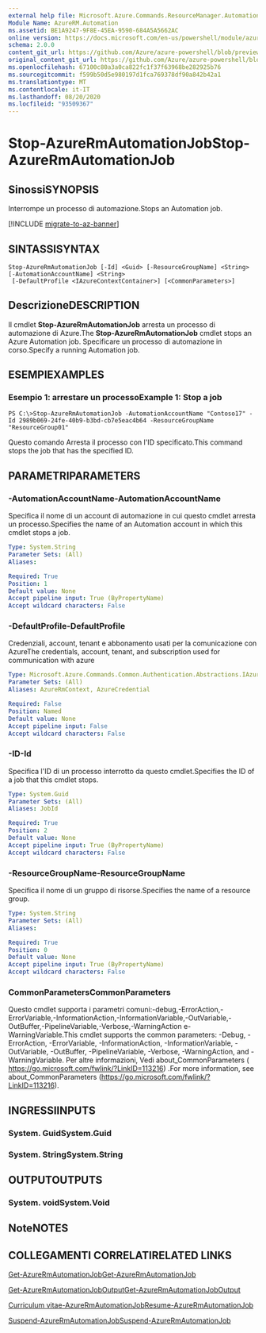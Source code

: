 ```yaml
---
external help file: Microsoft.Azure.Commands.ResourceManager.Automation.dll-Help.xml
Module Name: AzureRM.Automation
ms.assetid: BE1A9247-9F8E-45EA-9590-684A5A5662AC
online version: https://docs.microsoft.com/en-us/powershell/module/azurerm.automation/stop-azurermautomationjob
schema: 2.0.0
content_git_url: https://github.com/Azure/azure-powershell/blob/preview/src/ResourceManager/Automation/Commands.Automation/help/Stop-AzureRMAutomationJob.md
original_content_git_url: https://github.com/Azure/azure-powershell/blob/preview/src/ResourceManager/Automation/Commands.Automation/help/Stop-AzureRMAutomationJob.md
ms.openlocfilehash: 67100c80a3a0ca822fc1f37f63968be282925b76
ms.sourcegitcommit: f599b50d5e980197d1fca769378df90a842b42a1
ms.translationtype: MT
ms.contentlocale: it-IT
ms.lasthandoff: 08/20/2020
ms.locfileid: "93509367"
---
```

# <span data-ttu-id="03b8d-101">Stop-AzureRmAutomationJob</span><span class="sxs-lookup"><span data-stu-id="03b8d-101">Stop-AzureRmAutomationJob</span></span>

## <span data-ttu-id="03b8d-102">Sinossi</span><span class="sxs-lookup"><span data-stu-id="03b8d-102">SYNOPSIS</span></span>
<span data-ttu-id="03b8d-103">Interrompe un processo di automazione.</span><span class="sxs-lookup"><span data-stu-id="03b8d-103">Stops an Automation job.</span></span>

[!INCLUDE [migrate-to-az-banner](../../includes/migrate-to-az-banner.md)]

## <span data-ttu-id="03b8d-104">SINTASSI</span><span class="sxs-lookup"><span data-stu-id="03b8d-104">SYNTAX</span></span>

```
Stop-AzureRmAutomationJob [-Id] <Guid> [-ResourceGroupName] <String> [-AutomationAccountName] <String>
 [-DefaultProfile <IAzureContextContainer>] [<CommonParameters>]
```

## <span data-ttu-id="03b8d-105">Descrizione</span><span class="sxs-lookup"><span data-stu-id="03b8d-105">DESCRIPTION</span></span>
<span data-ttu-id="03b8d-106">Il cmdlet **Stop-AzureRmAutomationJob** arresta un processo di automazione di Azure.</span><span class="sxs-lookup"><span data-stu-id="03b8d-106">The **Stop-AzureRmAutomationJob** cmdlet stops an Azure Automation job.</span></span>
<span data-ttu-id="03b8d-107">Specificare un processo di automazione in corso.</span><span class="sxs-lookup"><span data-stu-id="03b8d-107">Specify a running Automation job.</span></span>

## <span data-ttu-id="03b8d-108">ESEMPI</span><span class="sxs-lookup"><span data-stu-id="03b8d-108">EXAMPLES</span></span>

### <span data-ttu-id="03b8d-109">Esempio 1: arrestare un processo</span><span class="sxs-lookup"><span data-stu-id="03b8d-109">Example 1: Stop a job</span></span>
```
PS C:\>Stop-AzureRmAutomationJob -AutomationAccountName "Contoso17" -Id 2989b069-24fe-40b9-b3bd-cb7e5eac4b64 -ResourceGroupName "ResourceGroup01"
```

<span data-ttu-id="03b8d-110">Questo comando Arresta il processo con l'ID specificato.</span><span class="sxs-lookup"><span data-stu-id="03b8d-110">This command stops the job that has the specified ID.</span></span>

## <span data-ttu-id="03b8d-111">PARAMETRI</span><span class="sxs-lookup"><span data-stu-id="03b8d-111">PARAMETERS</span></span>

### <span data-ttu-id="03b8d-112">-AutomationAccountName</span><span class="sxs-lookup"><span data-stu-id="03b8d-112">-AutomationAccountName</span></span>
<span data-ttu-id="03b8d-113">Specifica il nome di un account di automazione in cui questo cmdlet arresta un processo.</span><span class="sxs-lookup"><span data-stu-id="03b8d-113">Specifies the name of an Automation account in which this cmdlet stops a job.</span></span>

```yaml
Type: System.String
Parameter Sets: (All)
Aliases:

Required: True
Position: 1
Default value: None
Accept pipeline input: True (ByPropertyName)
Accept wildcard characters: False
```

### <span data-ttu-id="03b8d-114">-DefaultProfile</span><span class="sxs-lookup"><span data-stu-id="03b8d-114">-DefaultProfile</span></span>
<span data-ttu-id="03b8d-115">Credenziali, account, tenant e abbonamento usati per la comunicazione con Azure</span><span class="sxs-lookup"><span data-stu-id="03b8d-115">The credentials, account, tenant, and subscription used for communication with azure</span></span>

```yaml
Type: Microsoft.Azure.Commands.Common.Authentication.Abstractions.IAzureContextContainer
Parameter Sets: (All)
Aliases: AzureRmContext, AzureCredential

Required: False
Position: Named
Default value: None
Accept pipeline input: False
Accept wildcard characters: False
```

### <span data-ttu-id="03b8d-116">-ID</span><span class="sxs-lookup"><span data-stu-id="03b8d-116">-Id</span></span>
<span data-ttu-id="03b8d-117">Specifica l'ID di un processo interrotto da questo cmdlet.</span><span class="sxs-lookup"><span data-stu-id="03b8d-117">Specifies the ID of a job that this cmdlet stops.</span></span>

```yaml
Type: System.Guid
Parameter Sets: (All)
Aliases: JobId

Required: True
Position: 2
Default value: None
Accept pipeline input: True (ByPropertyName)
Accept wildcard characters: False
```

### <span data-ttu-id="03b8d-118">-ResourceGroupName</span><span class="sxs-lookup"><span data-stu-id="03b8d-118">-ResourceGroupName</span></span>
<span data-ttu-id="03b8d-119">Specifica il nome di un gruppo di risorse.</span><span class="sxs-lookup"><span data-stu-id="03b8d-119">Specifies the name of a resource group.</span></span>

```yaml
Type: System.String
Parameter Sets: (All)
Aliases:

Required: True
Position: 0
Default value: None
Accept pipeline input: True (ByPropertyName)
Accept wildcard characters: False
```

### <span data-ttu-id="03b8d-120">CommonParameters</span><span class="sxs-lookup"><span data-stu-id="03b8d-120">CommonParameters</span></span>
<span data-ttu-id="03b8d-121">Questo cmdlet supporta i parametri comuni:-debug,-ErrorAction,-ErrorVariable,-InformationAction,-InformationVariable,-OutVariable,-OutBuffer,-PipelineVariable,-Verbose,-WarningAction e-WarningVariable.</span><span class="sxs-lookup"><span data-stu-id="03b8d-121">This cmdlet supports the common parameters: -Debug, -ErrorAction, -ErrorVariable, -InformationAction, -InformationVariable, -OutVariable, -OutBuffer, -PipelineVariable, -Verbose, -WarningAction, and -WarningVariable.</span></span> <span data-ttu-id="03b8d-122">Per altre informazioni, Vedi about_CommonParameters ( https://go.microsoft.com/fwlink/?LinkID=113216) .</span><span class="sxs-lookup"><span data-stu-id="03b8d-122">For more information, see about_CommonParameters (https://go.microsoft.com/fwlink/?LinkID=113216).</span></span>

## <span data-ttu-id="03b8d-123">INGRESSI</span><span class="sxs-lookup"><span data-stu-id="03b8d-123">INPUTS</span></span>

### <span data-ttu-id="03b8d-124">System. Guid</span><span class="sxs-lookup"><span data-stu-id="03b8d-124">System.Guid</span></span>

### <span data-ttu-id="03b8d-125">System. String</span><span class="sxs-lookup"><span data-stu-id="03b8d-125">System.String</span></span>

## <span data-ttu-id="03b8d-126">OUTPUT</span><span class="sxs-lookup"><span data-stu-id="03b8d-126">OUTPUTS</span></span>

### <span data-ttu-id="03b8d-127">System. void</span><span class="sxs-lookup"><span data-stu-id="03b8d-127">System.Void</span></span>

## <span data-ttu-id="03b8d-128">Note</span><span class="sxs-lookup"><span data-stu-id="03b8d-128">NOTES</span></span>

## <span data-ttu-id="03b8d-129">COLLEGAMENTI CORRELATI</span><span class="sxs-lookup"><span data-stu-id="03b8d-129">RELATED LINKS</span></span>

[<span data-ttu-id="03b8d-130">Get-AzureRmAutomationJob</span><span class="sxs-lookup"><span data-stu-id="03b8d-130">Get-AzureRmAutomationJob</span></span>](./Get-AzureRMAutomationJob.md)

[<span data-ttu-id="03b8d-131">Get-AzureRmAutomationJobOutput</span><span class="sxs-lookup"><span data-stu-id="03b8d-131">Get-AzureRmAutomationJobOutput</span></span>](./Get-AzureRMAutomationJobOutput.md)

[<span data-ttu-id="03b8d-132">Curriculum vitae-AzureRmAutomationJob</span><span class="sxs-lookup"><span data-stu-id="03b8d-132">Resume-AzureRmAutomationJob</span></span>](./Resume-AzureRMAutomationJob.md)

[<span data-ttu-id="03b8d-133">Suspend-AzureRmAutomationJob</span><span class="sxs-lookup"><span data-stu-id="03b8d-133">Suspend-AzureRmAutomationJob</span></span>](./Suspend-AzureRMAutomationJob.md)



